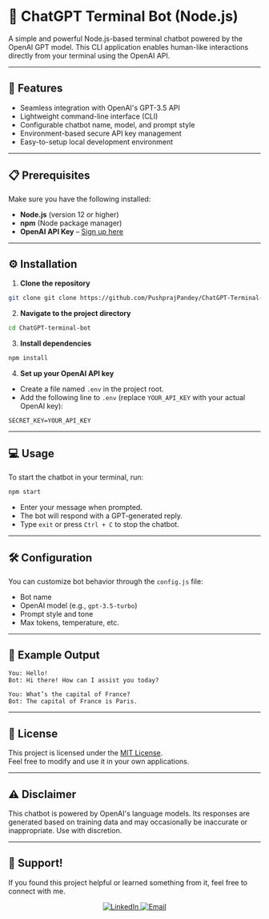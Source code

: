 # 💬 ChatGPT Terminal Bot (Node.js)

A simple and powerful Node.js-based terminal chatbot powered by the OpenAI GPT model. This CLI application enables human-like interactions directly from your terminal using the OpenAI API.

---

## 🚀 Features

- Seamless integration with OpenAI's GPT-3.5 API  
- Lightweight command-line interface (CLI)  
- Configurable chatbot name, model, and prompt style  
- Environment-based secure API key management  
- Easy-to-setup local development environment  

---

## 📋 Prerequisites

Make sure you have the following installed:

- **Node.js** (version 12 or higher)  
- **npm** (Node package manager)  
- **OpenAI API Key** – [Sign up here](https://platform.openai.com/signup)

---

## ⚙️ Installation

1. **Clone the repository**

```bash
git clone git clone https://github.com/PushprajPandey/ChatGPT-Terminal-Bot.git
```

2. **Navigate to the project directory**

```bash
cd ChatGPT-terminal-bot
```

3. **Install dependencies**

```bash
npm install
```

4. **Set up your OpenAI API key**

- Create a file named `.env` in the project root.
- Add the following line to `.env` (replace `YOUR_API_KEY` with your actual OpenAI key):

```env
SECRET_KEY=YOUR_API_KEY
```

---

## 💻 Usage

To start the chatbot in your terminal, run:

```bash
npm start
```

- Enter your message when prompted.  
- The bot will respond with a GPT-generated reply.  
- Type `exit` or press `Ctrl + C` to stop the chatbot.

---

## 🛠 Configuration

You can customize bot behavior through the `config.js` file:

- Bot name  
- OpenAI model (e.g., `gpt-3.5-turbo`)  
- Prompt style and tone  
- Max tokens, temperature, etc.

---

## 🧪 Example Output

```
You: Hello!  
Bot: Hi there! How can I assist you today?

You: What’s the capital of France?  
Bot: The capital of France is Paris.
```

---

## 📄 License

This project is licensed under the [MIT License](LICENSE).  
Feel free to modify and use it in your own applications.

---

## ⚠️ Disclaimer

This chatbot is powered by OpenAI's language models. Its responses are generated based on training data and may occasionally be inaccurate or inappropriate. Use with discretion.

---

## 🙌 Support!

If you found this project helpful or learned something from it, feel free to connect with me.

<p align="center">
  <a href="https://www.linkedin.com/in/pushpraj-pandey-249732250/">
    <img src="https://img.shields.io/badge/LinkedIn-0077B5?style=for-the-badge&logo=linkedin&logoColor=white" alt="LinkedIn">
  </a>
  <a href="mailto:pushprajpandey2022@vitbhopal.ac.in">
    <img src="https://img.shields.io/badge/Gmail-D14836?style=for-the-badge&logo=gmail&logoColor=white" alt="Email">
  </a>
</p>
